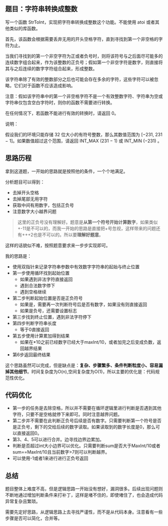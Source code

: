 ## 题目：字符串转换成整数

写一个函数 StrToInt，实现把字符串转换成整数这个功能。不能使用 atoi 或者其他类似的库函数。

首先，该函数会根据需要丢弃无用的开头空格字符，直到寻找到第一个非空格的字符为止。

当我们寻找到的第一个非空字符为正或者负号时，则将该符号与之后面尽可能多的连续数字组合起来，作为该整数的正负号；假如第一个非空字符是数字，则直接将其与之后连续的数字字符组合起来，形成整数。

该字符串除了有效的整数部分之后也可能会存在多余的字符，这些字符可以被忽略，它们对于函数不应该造成影响。

注意：假如该字符串中的第一个非空格字符不是一个有效整数字符、字符串为空或字符串仅包含空白字符时，则你的函数不需要进行转换。

在任何情况下，若函数不能进行有效的转换时，请返回 0。

说明：

假设我们的环境只能存储 32 位大小的有符号整数，那么其数值范围为 [−231,  231 − 1]。如果数值超过这个范围，请返回  INT_MAX (231 − 1) 或 INT_MIN (−231) 。

## 思路历程

拿到这道题，一开始的思路就是按照他的条件，一个个地满足。

分析题目可以得到：

- 去掉开头空格
- 去掉尾部无用字符
- 获取中间有用数字，包括正负号
- 注意数字大小越界问题

> 这里的正负号没有理解好。题意是**从第一个符号开始计算数字**，如果类似+-11是不可以的，而我一开始的思路是直接把+号忽视，这样带来的问题还有+++2也是不可以的。所以要**理解好题意**。

这样的话貌似不难，按照题意要求来一步步实现即可。

我的思路是：

- 使用双指针来记录字符串参数中有效数字字符串的起始与终止位置
- 第一步使用循环找到起始位置
  - 如果遇到非法字符直接返回
  - 遇到合法数字停下
  - 遇到空格继续
- 第二步判断起始位置是否是正负符号
  - 如果是，需要再一次判断符号后是否有数字，如果没有则直接返回
  - 如果是负号，还需要设置标志
- 第三步找到终止位置，遇到非法字符停下
- 第四步判断字符串长度
  - 等于0直接返回
- 第五步使用计算累加得到结果
  - 如果在*10之前已经数字已经大于maxInt/10，或者加完之后变成负数，返回越界结果
- 第6步返回最终结果

这个思路虽然可以完成，但是缺点是：**复杂、步骤繁多、条件判断粒度小、容易漏掉其他细节**。时间复杂度为O(n),空间复杂度为O(1)，所以主要的优化是：代码规范性优化。

## 代码优化

- 第一步的任务是去除空格，所以并不需要在循环逻辑里进行判断是否遇到其他字符，只要不是空格就停下来即可。同时注意越界问题。
- 第二步并不需要在此判断正负号后续是否有数字。只需要判断第一个符号是否是正负号，剩下的交给后续的数字读取。如果读取到的数字长度是0，那么可以直接返回0。
- 第3、4、5可以进行合并。边寻找边界边累加。
- 判断是否超过int大小边界可以优化。只需要判断sum是否大于MaxInt/10或者sum==MaxInt/10且当前数字>7则可以判断越界。
- 可以使用-1或者1来进行进行正负号返回

## 总结

题目整体上难度不高，但是逻辑思路一开始没有想好，漏洞很多。后续出现问题则不断地通过增加判断条件来打补丁，这样是堵不住的，即使堵住了，也会造成代码异常复杂且繁琐。

需要先定好思路，从逻辑思路上去寻找严谨性，而不是从代码本身。注意看有一些步骤是否可以简化，合并等。

